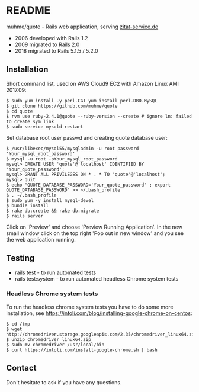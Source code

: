 # README

muhme/quote - Rails web application, serving [zitat-service.de](https://www.zitat-service.de)
* 2006 developed with Rails 1.2
* 2009 migrated to Rails 2.0
* 2018 migrated to Rails 5.1.5 / 5.2.0

## Installation
Short command list, used on AWS Cloud9 EC2 with Amazon Linux AMI 2017.09:
```
$ sudo yum install -y perl-CGI yum install perl-DBD-MySQL
$ git clone https://github.com/muhme/quote
$ cd quote
$ rvm use ruby-2.4.1@quote --ruby-version --create # ignore ln: failed to create sym link
$ sudo service mysqld restart
```
Set database root user passwd and creating quote database user:
```
$ /usr/libexec/mysql55/mysqladmin -u root password 'Your_mysql_root_password'
$ mysql -u root -pYour_mysql_root_password
mysql> CREATE USER 'quote'@'localhost' IDENTIFIED BY 'Your_quote_password';
mysql> GRANT ALL PRIVILEGES ON * . * TO 'quote'@'localhost';
mysql> quit
$ echo "QUOTE_DATABASE_PASSWORD='Your_quote_password' ; export QUOTE_DATABASE_PASSWORD" >> ~/.bash_profile
$ . ~/.bash_profile
$ sudo yum -y install mysql-devel
$ bundle install
$ rake db:create && rake db:migrate
$ rails server
```
Click on 'Preview' and choose 'Preview Running Application'. In the new small window click on the top right 'Pop out in new window' and you see the web application running.
## Testing

* rails test - to run automated tests
* rails test:system - to run automated headless Chrome system tests

### Headless Chrome system tests
To run the headless chrome system tests you have to do some more installation, see https://intoli.com/blog/installing-google-chrome-on-centos:
```
$ cd /tmp
$ wget http://chromedriver.storage.googleapis.com/2.35/chromedriver_linux64.zip
$ unzip chromedriver_linux64.zip
$ sudo mv chromedriver /usr/local/bin
$ curl https://intoli.com/install-google-chrome.sh | bash
```

## Contact

Don't hesitate to ask if you have any questions.
